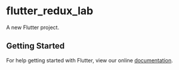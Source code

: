 # flutter_redux_lab

A new Flutter project.

## Getting Started

For help getting started with Flutter, view our online
[documentation](http://flutter.io/).
